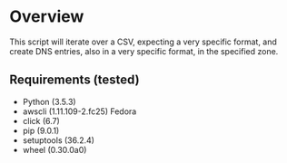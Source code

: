 # Overview
This script will iterate over a CSV, expecting a very specific format, and
create DNS entries, also in a very specific format, in the specified zone.

## Requirements (tested)
* Python (3.5.3)
* awscli (1.11.109-2.fc25) Fedora
* click (6.7)
* pip (9.0.1)
* setuptools (36.2.4)
* wheel (0.30.0a0)
